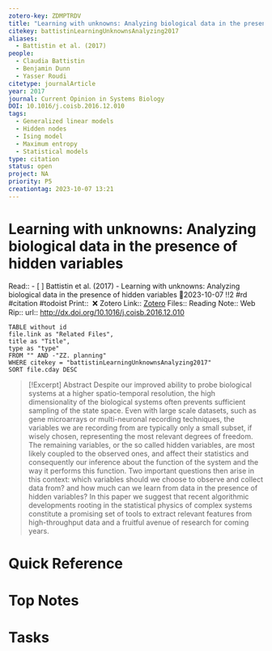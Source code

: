 ```yaml
---
zotero-key: ZDMPTRDV
title: "Learning with unknowns: Analyzing biological data in the presence of hidden variables"
citekey: battistinLearningUnknownsAnalyzing2017
aliases:
  - Battistin et al. (2017)
people:
  - Claudia Battistin
  - Benjamin Dunn
  - Yasser Roudi
citetype: journalArticle
year: 2017
journal: Current Opinion in Systems Biology
DOI: 10.1016/j.coisb.2016.12.010
tags:
  - Generalized linear models
  - Hidden nodes
  - Ising model
  - Maximum entropy
  - Statistical models
type: citation
status: open
project: NA
priority: P5
creationtag: 2023-10-07 13:21
---
```

# Learning with unknowns: Analyzing biological data in the presence of hidden variables
Read:: - [ ] Battistin et al. (2017) - Learning with unknowns: Analyzing biological data in the presence of hidden variables 🛫2023-10-07 !!2 #rd #citation #todoist
Print::  ❌
Zotero Link:: [Zotero](zotero://select/library/items/ZDMPTRDV) 
Files:: 
Reading Note::
Web Rip::
url:: http://dx.doi.org/10.1016/j.coisb.2016.12.010

```dataview
TABLE without id
file.link as "Related Files",
title as "Title",
type as "type"
FROM "" AND -"ZZ. planning"
WHERE citekey = "battistinLearningUnknownsAnalyzing2017" 
SORT file.cday DESC
```

> [!Excerpt] Abstract
> Despite our improved ability to probe biological systems at a higher spatio-temporal resolution, the high dimensionality of the biological systems often prevents sufficient sampling of the state space. Even with large scale datasets, such as gene microarrays or multi-neuronal recording techniques, the variables we are recording from are typically only a small subset, if wisely chosen, representing the most relevant degrees of freedom. The remaining variables, or the so called hidden variables, are most likely coupled to the observed ones, and affect their statistics and consequently our inference about the function of the system and the way it performs this function. Two important questions then arise in this context: which variables should we choose to observe and collect data from? and how much can we learn from data in the presence of hidden variables? In this paper we suggest that recent algorithmic developments rooting in the statistical physics of complex systems constitute a promising set of tools to extract relevant features from high-throughput data and a fruitful avenue of research for coming years.

# Quick Reference

# Top Notes

# Tasks
























